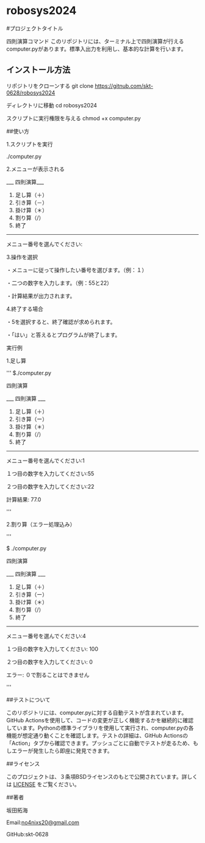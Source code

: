 # robosys2024
#プロジェクトタイトル

四則演算コマンド
このリポジトリには、ターミナル上で四則演算が行えるcomputer.pyがあります。標準入出力を利用し、基本的な計算を行います。

## インストール方法

リポジトリをクローンする
git clone https://gitnub.com/skt-0628/robosys2024

ディレクトリに移動
cd robosys2024

スクリプトに実行権限を与える
chmod +x computer.py

##使い方

1.スクリプトを実行

./computer.py


2.メニューが表示される

___ 四則演算___
1. 足し算（＋）
2. 引き算（－）
3. 掛け算（＊）
4. 割り算（/）
5. 終了
________________
メニュー番号を選んでください:

3.操作を選択

・メニューに従って操作したい番号を選びます。（例：１）

・二つの数字を入力します。（例：55と22）

・計算結果が出力されます。

4.終了する場合

・5を選択すると、終了確認が求められます。

・「はい」と答えるとプログラムが終了します。


実行例


1.足し算

'''
$./computer.py

四則演算

___ 四則演算 ___
1. 足し算（＋）
2. 引き算（ー）
3. 掛け算（＊）
4. 割り算（/）
5. 終了
______________

メニュー番号を選んでください:1

１つ目の数字を入力してください:55

２つ目の数字を入力してください:22

計算結果: 77.0

'''

2.割り算（エラー処理込み）

'''

$ ./computer.py

四則演算

___ 四則演算 ___
1. 足し算（＋）
2. 引き算（ー）
3. 掛け算（＊）
4. 割り算（/）
5. 終了
________________

メニュー番号を選んでください:4

１つ目の数字を入力してください: 100

２つ目の数字を入力してください: 0

エラー: ０で割ることはできません

'''


##テストについて

このリポジトリには、computer.pyに対する自動テストが含まれています。GitHub Actionsを使用して、コードの変更が正しく機能するかを継続的に確認しています。Pythonの標準ライブラリを使用して実行され、computer.pyの各機能が想定通り動くことを確認します。テストの詳細は、GitHub Actionsの「Action」タブから確認できます。プッシュごとに自動でテストが走るため、もしエラーが発生したら即座に発見できます。


##ライセンス


このプロジェクトは、３条項BSDライセンスのもとで公開されています。詳しくは [LICENSE](LICENSE) をご覧ください。

##著者

坂田拓海

Email:no4nixs20@gmail.com

GitHub:skt-0628
